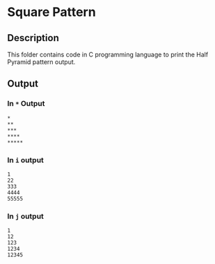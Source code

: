 # Square Pattern

## Description

This folder contains code in C programming language to print the Half Pyramid pattern output.

## Output

### In `*` Output

```
*
**
***
****
*****
```

### In `i` output

```
1
22
333
4444
55555
```

### In `j` output

```
1
12
123
1234
12345
```